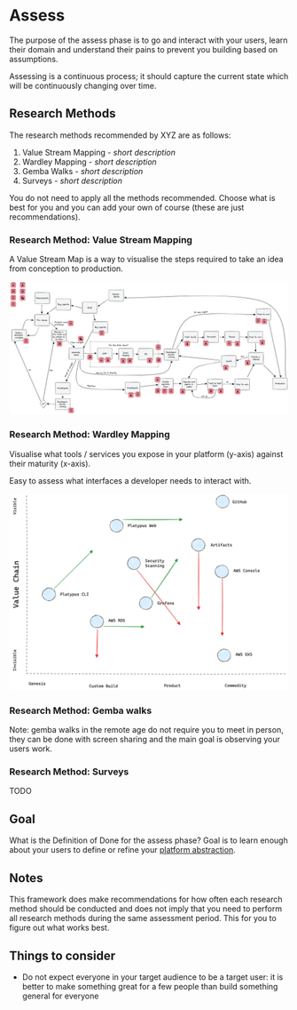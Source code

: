 # Assess

The purpose of the assess phase is to go and interact with your users, learn their domain and understand their pains to prevent you building based on assumptions.

Assessing is a continuous process; it should capture the current state which will be continuously changing over time.

## Research Methods

The research methods recommended by XYZ are as follows:

1. Value Stream Mapping - *short description*
2. Wardley Mapping - *short description*
3. Gemba Walks - *short description*
4. Surveys - *short description*

You do not need to apply all the methods recommended. Choose what is best for you and you can add your own of course (these are just recommendations).

### Research Method: Value Stream Mapping

A Value Stream Map is a way to visualise the steps required to take an idea from conception to production.

![example-value-stream-map.png](images/example-value-stream-map.png.png)

### Research Method: Wardley Mapping

Visualise what tools / services you expose in your platform (y-axis) against their maturity (x-axis).

Easy to assess what interfaces a developer needs to interact with.

![example-wardley-map](images/example-wardley-map.png)

### Research Method: Gemba walks

Note: gemba walks in the remote age do not require you to meet in person, they can be done with screen sharing and the main goal is observing your users work.

### Research Method: Surveys

TODO

## Goal

What is the Definition of Done for the assess phase? Goal is to learn enough about your users to define or refine your [platform abstraction](./build.md).

## Notes

This framework does make recommendations for how often each research method should be conducted and does not imply that you need to perform all research methods during the same assessment period.
This for you to figure out what works best.

## Things to consider

- Do not expect everyone in your target audience to be a target user: it is better to make something great for a few people than build something general for everyone
